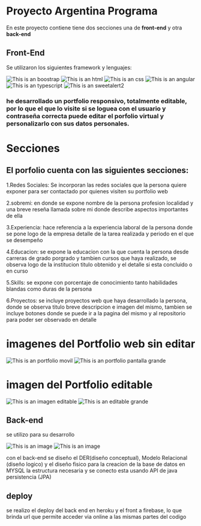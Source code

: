 # Proyecto Argentina Programa

En este proyecto contiene tiene dos secciones una de **front-end** y otra **back-end**
## Front-End
Se utilizaron los siguientes framework y lenguajes:

![This is an boostrap](https://i.ibb.co/2ZVcbsc/boostrap.jpg)
![This is an html](https://i.ibb.co/VSY1ZSS/html.png)
![This is an css](https://i.ibb.co/PrJBDz2/CSS.png)
![This is an angular](https://i.ibb.co/0Gb8jNQ/angular.png)
![This is an typescript](https://i.ibb.co/RD1FcTJ/typescript.png)
![This is an sweetalert2](https://sweetalert2.github.io/images/SweetAlert2.png)

 

### he desarrollado un portfolio responsivo, totalmente editable, por lo que el que lo visite si se loguea con el usuario y contraseña correcta puede editar el porfolio virtual y personalizarlo con sus datos personales. 
# Secciones
## El porfolio cuenta con las siguientes secciones:

1.Redes Sociales: Se incorporan las redes sociales que la persona quiere exponer para ser contactado por quienes visiten su portfolio web

2.sobremi: en donde se expone nombre de la persona profesion localidad y una breve reseña llamada sobre mi donde describe aspectos importantes de ella 

3.Experiencia: hace referencia a la experiencia laboral de la persona donde se pone logo de la empresa detalle de la tarea realizada y periodo en 
el que se desempeño 

4.Educacion: se expone la educacion con la que cuenta la persona desde carreras de grado porgrado y tambien cursos que haya realizado, se observa logo de la institucion titulo obtenido y el detalle si esta concluido o en curso

5.Skills: se expone con porcentaje de conocimiento tanto habilidades blandas como duras de la persona

6.Proyectos: se incluye proyectos  web  que haya desarrollado la persona, donde se observa titulo breve descripcion e imagen del mismo, tambien se incluye botones donde  se puede ir a la pagina del mismo y al repositorio para poder ser observado en detalle 

# imagenes del Portfolio web sin editar 
![This is an portfolio movil](https://i.ibb.co/L65pss9/pantalla-movil.png)
![This is an portfolio pantalla grande](https://i.ibb.co/KrSxQ4Z/portfolio-gramde.png)

# imagen del Portfolio editable
![This is an imagen editable](https://i.ibb.co/dLdhmbT/pantalla-editable.png)
![This is an editable grande](https://i.ibb.co/HPxpyVb/portfolio-grande-editable.png)




## Back-end
se utilizo para su desarrollo 

![This is an image](https://i.ibb.co/MG1XJXy/mysql.png)
![This is an image](https://i.ibb.co/fYBPw7M/java.jpg)



con el back-end se diseño el DER(diseño conceptual), Modelo Relacional (diseño logico) y el diseño fisico para la creacion de la base de datos en MYSQL la estructura necesaria y se conecto esta usando API de java persistencia (JPA)



## deploy
se realizo el deploy del back end en heroku y el front a firebase, lo que brinda url que permite acceder via online a las mismas partes del codigo

